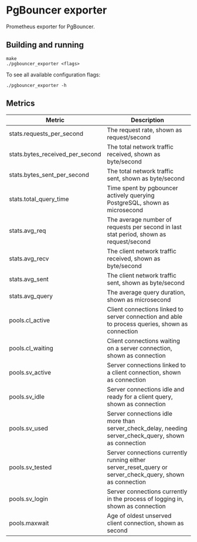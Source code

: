 # PgBouncer exporter

Prometheus exporter for PgBouncer.


## Building and running

    make
    ./pgbouncer_exporter <flags>

To see all available configuration flags:

    ./pgbouncer_exporter -h


## Metrics

Metric     | Description
---------|-------------
stats.requests_per_second | The request rate, shown as request/second
stats.bytes_received_per_second | The total network traffic received, shown as byte/second
stats.bytes_sent_per_second | The total network traffic sent, shown as byte/second
stats.total_query_time  | Time spent by pgbouncer actively querying PostgreSQL, shown as microsecond
stats.avg_req | The average number of requests per second in last stat period, shown as request/second
stats.avg_recv | The client network traffic received, shown as byte/second
stats.avg_sent | The client network traffic sent, shown as byte/second
stats.avg_query | The average query duration, shown as microsecond
pools.cl_active | Client connections linked to server connection and able to process queries, shown as connection
pools.cl_waiting | Client connections waiting on a server connection, shown as connection
pools.sv_active | Server connections linked to a client connection, shown as connection
pools.sv_idle | Server connections idle and ready for a client query, shown as connection
pools.sv_used | Server connections idle more than server_check_delay, needing server_check_query, shown as connection
pools.sv_tested | Server connections currently running either server_reset_query or server_check_query, shown as connection
pools.sv_login | Server connections currently in the process of logging in, shown as connection
pools.maxwait | Age of oldest unserved client connection, shown as second
